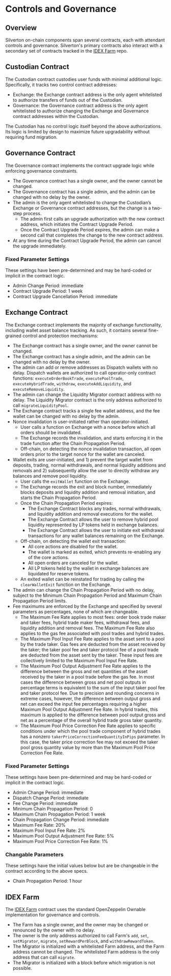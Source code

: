 # Controls and Governance

## Overview

Silverton on-chain components span several contracts, each with attendant controls and governance. Silverton's primary contracts
also interact with a secondary set of contracts tracked in the [IDEX Farm](https://github.com/idexio/idex-farm) repo.

## Custodian Contract

The Custodian contract custodies user funds with minimal additional logic. Specifically, it tracks two control contract addresses:

- Exchange: the Exchange contract address is the only agent whitelisted to authorize transfers of funds out of the Custodian.
- Governance: the Governance contract address is the only agent whitelisted to authorize changing the Exchange and
Governance contract addresses within the Custodian.
  
The Custodian has no control logic itself beyond the above authorizations. Its logic is limited by design to maximize
future upgradability without requiring fund migration.

## Governance Contract

The Governance contract implements the contract upgrade logic while enforcing governance constraints.

- The Governance contract has a single owner, and the owner cannot be changed.
- The Governance contract has a single admin, and the admin can be changed with no delay by the owner.
- The admin is the only agent whitelisted to change the Custodian’s Exchange or Governance contract addresses, but the
change is a two-step process.
  - The admin first calls an upgrade authorization with the new contract address, which initiates the Contract Upgrade
Period.
  - Once the Contract Upgrade Period expires, the admin can make a second call that completes the change to the new
contract address.
- At any time during the Contract Upgrade Period, the admin can cancel the upgrade immediately.

### Fixed Parameter Settings

These settings have been pre-determined and may be hard-coded or implicit in the contract logic.

- Admin Change Period: immediate
- Contract Upgrade Period: 1 week
- Contract Upgrade Cancellation Period: immediate
  
## Exchange Contract

The Exchange contract implements the majority of exchange functionality, including wallet asset balance tracking. As
such, it contains several fine-grained control and protection mechanisms:

- The Exchange contract has a single owner, and the owner cannot be changed.
- The Exchange contract has a single admin, and the admin can be changed with no delay by the owner.
- The admin can add or remove addresses as Dispatch wallets with no delay. Dispatch wallets are authorized to call
operator-only contract functions: `executeOrderBookTrade`, `executePoolTrade`, `executeHybridTrade`, `withdraw`, `executeAddLiquidity`, and 
`executeRemoveLiquidity`.
- The admin can change the Liquidity Migrator contract address with no delay. The Liquidity Migrator contract is the only
address authorized to call `migrateLiquidityPool`.
- The Exchange contract tracks a single fee wallet address, and the fee wallet can be changed with no delay by the admin.
- Nonce invalidation is user-initiated rather than operator-initiated.
  - User calls a function on Exchange with a nonce before which all orders should be invalidated.
  - The Exchange records the invalidation, and starts enforcing it in the trade function after the Chain Propagation Period.
  - Off-chain, on detecting the nonce invalidation transaction, all open orders prior to the target nonce for the wallet
are canceled.
- Wallet exits are user-initiated, and 1) prevent the target wallet from deposits, trading, normal withdrawals, and normal liquidity
additions and removals and 2) subsequently allow the user to directly withdraw any balances and remove pool liquidity.
  - User calls the `exitWallet` function on the Exchange.
  - The Exchange records the exit and block number, immediately blocks deposits and liquidity addition and removal initiation, 
  and starts the Chain Propagation Period.
  - Once the Chain Propagation Period expires:
    - The Exchange Contract blocks any trades, normal withdrawals, and liquidity addition and removal executions for the wallet.
    - The Exchange Contract allows the user to remove hybrid pool liquidity represented by LP tokens held in exchange balances.
    - The Exchange Contract allows the user to initiate exit withdrawal transactions for any wallet balances remaining on the Exchange.
  - Off-chain, on detecting the wallet exit transaction:
    - All core actions are disabled for the wallet.
    - The wallet is marked as exited, which prevents re-enabling any of the core actions.
    - All open orders are canceled for the wallet.
    - All LP tokens held by the wallet in exchange balances are liquidated for reserve tokens.
  - An exited wallet can be reinstated for trading by calling the `clearWalletExit` function on the Exchange.
- The admin can change the Chain Propagation Period with no delay, subject to the Minimum Chain Propagation Period and
Maximum Chain Propagation Period limits.
- Fee maximums are enforced by the Exchange and specified by several parameters as percentages, none of which are changeable.
  - The Maximum Fee Rate applies to most fees: order book trade maker and taker fees, hybrid trade maker fees, withdrawal fees, and liquidity addition and removal fees. The Maximum Fee Rate also applies to the gas fee associated with pool trades and hybrid trades.
  - The Maximum Pool Input Fee Rate applies to the asset sent to a pool by the trade taker. Gas fees are deducted from the asset received by the taker; the taker pool fee and taker protocol fee of a pool trade are deducted from the asset sent by the taker. These input fees are collectively limited to the Maximum Pool Input Fee Rate.
  - The Maximum Pool Output Adjustment Fee Rate applies to the difference between the gross and net quantities of the asset received by the taker in a pool trade before the gas fee. In most cases the difference between gross and net pool outputs in percentage terms is equivalent to the sum of the input taker pool fee and taker protocol fee. Due to precision and rounding concerns in extreme cases, however, the difference between output gross and net can exceed the input fee percentages requiring a higher Maximum Pool Output Adjustment Fee Rate. In hybrid trades, this maximum is applied to the difference between pool output gross and net as a percentage of the overall hybrid trade gross taker quantity.
  - The Maximum Pool Price Correction Fee Rate applies to specific conditions under which the pool trade component of hybrid trades has a nonzero `takerPriceCorrectionFeeQuantityInPips` parameter. In this case, the taker price correction fee may not exceed the taker pool gross quantity value by more than the Maximum Pool Price Correction Fee Rate.

### Fixed Parameter Settings

These settings have been pre-determined and may be hard-coded or implicit in the contract logic.

- Admin Change Period: immediate
- Dispatch Change Period: immediate
- Fee Change Period: immediate
- Minimum Chain Propagation Period: 0
- Maximum Chain Propagation Period: 1 week
- Chain Propagation Change Period: immediate
- Maximum Fee Rate: 20%
- Maximum Pool Input Fee Rate: 2%
- Maximum Pool Output Adjustment Fee Rate: 5%
- Maximum Pool Price Correction Fee Rate: 1%

### Changable Parameters

These settings have the initial values below but are be changeable in the contract according to the above specs.

- Chain Propagation Period: 1 hour

## IDEX Farm

The [IDEX Farm](https://github.com/idexio/idex-farm) contract uses the standard OpenZeppelin Ownable implementation for governance and controls.

- The Farm has a single owner, and the owner may be changed or renounced by the owner with no delay.
- The owner is the only address authorized to call Farm's `add`, `set`, `setMigrator`, `migrate`, `setRewardPerBlock`, and
`withdrawRewardToken`.
- The Migrator is initialized with a whitelisted Farm address, and the Farm address cannot be changed. The
whitelisted Farm address is the only address that can call `migrate`.
- The Migrator is initialized with a block before which migration is not possible.
